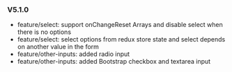 ### V5.1.0

* feature/select: support onChangeReset Arrays and disable select when there is no options
* feature/select: select options from redux store state and select depends on another value in the form
* feature/other-inputs: added radio input
* feature/other-inputs: added Bootstrap checkbox and textarea input
